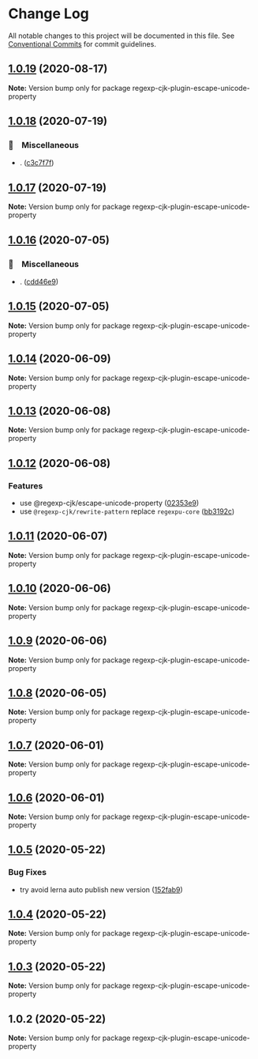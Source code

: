 # Change Log

All notable changes to this project will be documented in this file.
See [Conventional Commits](https://conventionalcommits.org) for commit guidelines.

## [1.0.19](https://github.com/bluelovers/ws-regexp/compare/regexp-cjk-plugin-escape-unicode-property@1.0.18...regexp-cjk-plugin-escape-unicode-property@1.0.19) (2020-08-17)

**Note:** Version bump only for package regexp-cjk-plugin-escape-unicode-property





## [1.0.18](https://github.com/bluelovers/ws-regexp/compare/regexp-cjk-plugin-escape-unicode-property@1.0.17...regexp-cjk-plugin-escape-unicode-property@1.0.18) (2020-07-19)


### 🔖　Miscellaneous

* . ([c3c7f7f](https://github.com/bluelovers/ws-regexp/commit/c3c7f7fc30adc9cd3fc116cc5cf11a0cc0911e16))





## [1.0.17](https://github.com/bluelovers/ws-regexp/compare/regexp-cjk-plugin-escape-unicode-property@1.0.16...regexp-cjk-plugin-escape-unicode-property@1.0.17) (2020-07-19)

**Note:** Version bump only for package regexp-cjk-plugin-escape-unicode-property





## [1.0.16](https://github.com/bluelovers/ws-regexp/compare/regexp-cjk-plugin-escape-unicode-property@1.0.15...regexp-cjk-plugin-escape-unicode-property@1.0.16) (2020-07-05)


### 🔖　Miscellaneous

* . ([cdd46e9](https://github.com/bluelovers/ws-regexp/commit/cdd46e9c06c49e19a6912962aef6be1716056cc0))





## [1.0.15](https://github.com/bluelovers/ws-regexp/compare/regexp-cjk-plugin-escape-unicode-property@1.0.14...regexp-cjk-plugin-escape-unicode-property@1.0.15) (2020-07-05)

**Note:** Version bump only for package regexp-cjk-plugin-escape-unicode-property





## [1.0.14](https://github.com/bluelovers/ws-regexp/compare/regexp-cjk-plugin-escape-unicode-property@1.0.13...regexp-cjk-plugin-escape-unicode-property@1.0.14) (2020-06-09)

**Note:** Version bump only for package regexp-cjk-plugin-escape-unicode-property





## [1.0.13](https://github.com/bluelovers/ws-regexp/compare/regexp-cjk-plugin-escape-unicode-property@1.0.12...regexp-cjk-plugin-escape-unicode-property@1.0.13) (2020-06-08)

**Note:** Version bump only for package regexp-cjk-plugin-escape-unicode-property





## [1.0.12](https://github.com/bluelovers/ws-regexp/compare/regexp-cjk-plugin-escape-unicode-property@1.0.11...regexp-cjk-plugin-escape-unicode-property@1.0.12) (2020-06-08)


### Features

* use @regexp-cjk/escape-unicode-property ([02353e9](https://github.com/bluelovers/ws-regexp/commit/02353e92ee9d94e90872a1cdeff05693902380ca))
* use `@regexp-cjk/rewrite-pattern` replace `regexpu-core` ([bb3192c](https://github.com/bluelovers/ws-regexp/commit/bb3192cbbd0e194bc03c8f82b0b6e8176b92c6d7))





## [1.0.11](https://github.com/bluelovers/ws-regexp/compare/regexp-cjk-plugin-escape-unicode-property@1.0.10...regexp-cjk-plugin-escape-unicode-property@1.0.11) (2020-06-07)

**Note:** Version bump only for package regexp-cjk-plugin-escape-unicode-property





## [1.0.10](https://github.com/bluelovers/ws-regexp/compare/regexp-cjk-plugin-escape-unicode-property@1.0.9...regexp-cjk-plugin-escape-unicode-property@1.0.10) (2020-06-06)

**Note:** Version bump only for package regexp-cjk-plugin-escape-unicode-property





## [1.0.9](https://github.com/bluelovers/ws-regexp/compare/regexp-cjk-plugin-escape-unicode-property@1.0.8...regexp-cjk-plugin-escape-unicode-property@1.0.9) (2020-06-06)

**Note:** Version bump only for package regexp-cjk-plugin-escape-unicode-property





## [1.0.8](https://github.com/bluelovers/ws-regexp/compare/regexp-cjk-plugin-escape-unicode-property@1.0.7...regexp-cjk-plugin-escape-unicode-property@1.0.8) (2020-06-05)

**Note:** Version bump only for package regexp-cjk-plugin-escape-unicode-property





## [1.0.7](https://github.com/bluelovers/ws-regexp/compare/regexp-cjk-plugin-escape-unicode-property@1.0.6...regexp-cjk-plugin-escape-unicode-property@1.0.7) (2020-06-01)

**Note:** Version bump only for package regexp-cjk-plugin-escape-unicode-property





## [1.0.6](https://github.com/bluelovers/ws-regexp/compare/regexp-cjk-plugin-escape-unicode-property@1.0.5...regexp-cjk-plugin-escape-unicode-property@1.0.6) (2020-06-01)

**Note:** Version bump only for package regexp-cjk-plugin-escape-unicode-property





## [1.0.5](https://github.com/bluelovers/ws-regexp/compare/regexp-cjk-plugin-escape-unicode-property@1.0.4...regexp-cjk-plugin-escape-unicode-property@1.0.5) (2020-05-22)


### Bug Fixes

* try avoid lerna auto publish new version ([152fab9](https://github.com/bluelovers/ws-regexp/commit/152fab910b7f82fe257122ca13df6a3704e71964))





## [1.0.4](https://github.com/bluelovers/ws-regexp/compare/regexp-cjk-plugin-escape-unicode-property@1.0.3...regexp-cjk-plugin-escape-unicode-property@1.0.4) (2020-05-22)

**Note:** Version bump only for package regexp-cjk-plugin-escape-unicode-property





## [1.0.3](https://github.com/bluelovers/ws-regexp/compare/regexp-cjk-plugin-escape-unicode-property@1.0.2...regexp-cjk-plugin-escape-unicode-property@1.0.3) (2020-05-22)

**Note:** Version bump only for package regexp-cjk-plugin-escape-unicode-property





## 1.0.2 (2020-05-22)

**Note:** Version bump only for package regexp-cjk-plugin-escape-unicode-property
